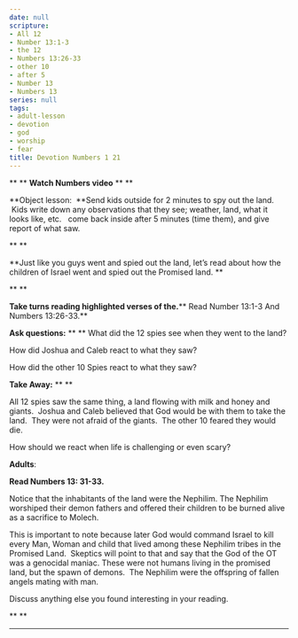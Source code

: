 ```yaml
---
date: null
scripture:
- All 12
- Number 13:1-3
- the 12
- Numbers 13:26-33
- other 10
- after 5
- Number 13
- Numbers 13
series: null
tags:
- adult-lesson
- devotion
- god
- worship
- fear
title: Devotion Numbers 1 21
---
```



**
**
**Watch Numbers video**
**
**

**Object lesson:  **Send kids outside for 2 minutes to spy out the land.  Kids write down any observations that they see; weather, land, what it looks like, etc.   come back inside after 5 minutes (time them), and give report of what saw.

**
**

**Just like you guys went and spied out the land, let’s read about how the children of Israel went and spied out the Promised land. **

**
**

**Take turns reading highlighted verses of the.**** Read Number 13:1-3 And Numbers 13:26-33.**

**Ask questions:**
**
**
What did the 12 spies see when they went to the land?

How did Joshua and Caleb react to what they saw?

How did the other 10 Spies react to what they saw?

**Take Away:**
**
**

All 12 spies saw the same thing, a land flowing with milk and honey and giants.  Joshua and Caleb believed that God would be with them to take the land.  They were not afraid of the giants.  The other 10 feared they would die.

How should we react when life is challenging or even scary?

**Adults**:

**Read Numbers 13: 31-33.**

Notice that the inhabitants of the land were the Nephilim. The Nephilim worshiped their demon fathers and offered their children to be burned alive as a sacrifice to Molech.

This is important to note because later God would command Israel to kill every Man, Woman and child that lived among these Nephilim tribes in the Promised Land.  Skeptics will point to that and say that the God of the OT was a genocidal maniac. These were not humans living in the promised land, but the spawn of demons.  The Nephilim were the offspring of fallen angels mating with man.

Discuss anything else you found interesting in your reading.

**
**
**  **